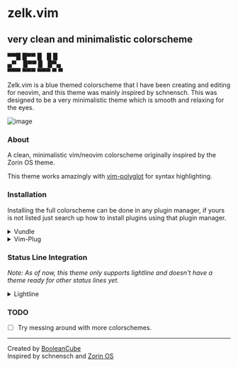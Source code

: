 # zelk.vim
## very clean and minimalistic colorscheme

▀▀█ █▀▀ █ &nbsp; █ █ <br/>
▄▀&nbsp; &nbsp; █▀▀ █ &nbsp; █▀▄ <br/>
▀▀▀ ▀▀▀ ▀▀▀ ▀ ▀           

Zelk.vim is a blue themed colorscheme that I have been creating and editing for neovim, and this theme was mainly inspired by schnensch. This was designed to be a very minimalistic theme which is smooth and relaxing for the eyes.

![image](https://user-images.githubusercontent.com/47650058/125184921-977e4400-e1ef-11eb-9f24-5002f7d28e92.png)

### About

A clean, minimalistic vim/neovim colorscheme originally inspired by the Zorin OS theme.

This theme works amazingly with [vim-polyglot](https://github.com/sheerun/vim-polyglot) for syntax highlighting.

### Installation

Installing the full colorscheme can be done in any plugin manager, if yours is not listed just search up how to install plugins using that plugin manager.

<details>
  <summary>Vundle</summary>

1. Install [Vundle](https://github.com/VundleVim/Vundle.vim) successfully.
1. Add the following text to your `vimrc` file and save it.
    ```vim
    call vundle#begin()
      Plugin 'BooleanCube/zelk.vim'
    call vundle#end()
    ```
1. Restart your terminal or emulator, run vim/neovim, and run the `:PluginInstall` statement to install your plugins and make sure you relaunch neovim to see the results.
</details>

<details>
  <summary>Vim-Plug</summary>

1. Install [Vim-Plug](https://github.com/junegunn/vim-plug) successfully.
1. Add the following text to your `vimrc` file and save it.
    ```vim
    call plug#begin()
      Plug 'BooleanCube/zelk.vim'
    call plug#end()
    ```
1. Restart your terminal or emulator, run vim/neovim, and run the `:PluginInstall` statement to install your plugins and make sure you relaunch neovim to see the results.
</details>

### Status Line Integration

*Note: As of now, this theme only supports lightline and doesn't have a theme ready for other status lines yet.*

<details>
  <summary>Lightline</summary>

1. First of all, you want to make sure you have [lightline](https://github.com/itchyny/lightline.vim) installed (and [lightline-bufferline](https://github.com/mengelbrecht/lightline-bufferline) is optional which adds the top bufferline).
2. Make sure in your lightline settings that should have come from their documentation (you can use [mine](https://github.com/BooleanCube/dotfiles/blob/main/config/nvim/init.vim) as an example) has the colorscheme component and put `zelk` in that component. Example:
```vim
let g:lightline = {
      \ 'colorscheme': 'zelk',
      \ 'active': {
      \   'left': [ [ 'mode', 'paste' ],
      \             [ 'gitbranch', 'readonly', 'filename', 'modified' ] ]
      \ },
      \ 'component_function': {
      \   'gitbranch': 'FugitiveHead'
      \ }
      \ }
```
3. If you installed lightline-bufferline, then read their documentation to mess around with some more but here is an example:
```vim
let g:lightline = {
      \ 'colorscheme': 'zelk',
      \ 'active': {
      \   'left': [ [ 'mode', 'paste' ],
      \             [ 'gitbranch', 'readonly', 'filename', 'modified' ] ]
      \ },
      \ 'component_function': {
      \   'gitbranch': 'FugitiveHead'
      \ },
      \ 'tabline': {
      \   'left': [ ['buffers'] ],
      \   'right': [ ['close'] ]
      \ },
      \ 'component_expand': {
      \   'buffers': 'lightline#bufferline#buffers'
      \ },
      \ 'component_type': {
      \   'buffers': 'tabsel'
      \ }
      \ }
``` 
</details>
  
  
### TODO

- [ ] Try messing around with more colorschemes.

----
Created by [BooleanCube](https://github.com/BooleanCube) <br/>
Inspired by schnensch and [Zorin OS](https://zorinos.com/)
